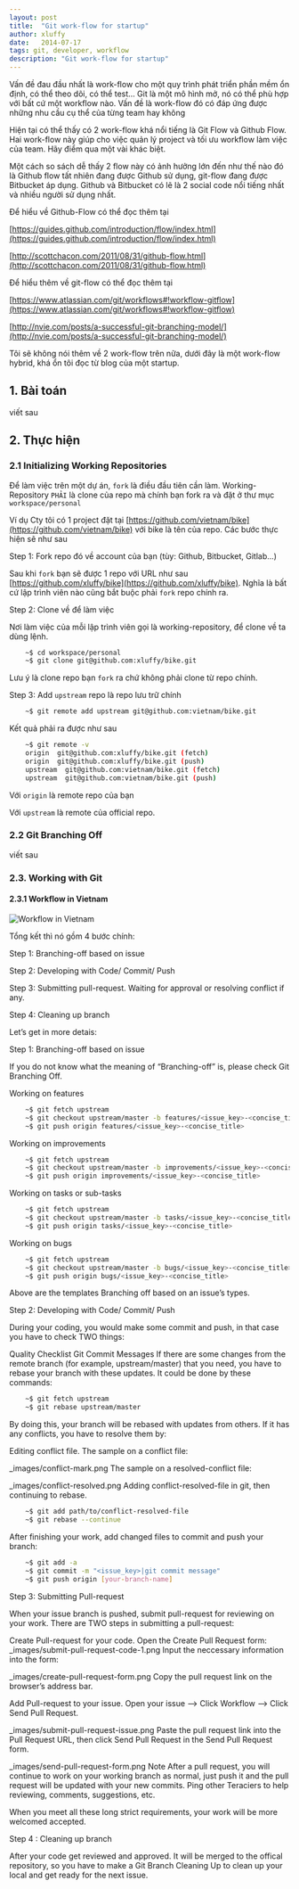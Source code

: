 ```yaml
---
layout: post
title:  "Git work-flow for startup"
author: xluffy
date:   2014-07-17
tags: git, developer, workflow
description: "Git work-flow for startup"
---
```


Vấn đề đau đầu nhất là work-flow cho một quy trình phát triển phần mềm ổn định, có thể theo dõi, có thể test…
Git là một mô hình mở, nó có thể phù hợp với bất cứ một workflow nào. Vấn đề là work-flow đó có đáp ứng được 
những nhu cầu cụ thể của từng team hay không

Hiện tại có thể thấy có 2 work-flow khá nổi tiếng là Git Flow và Github Flow. Hai work-flow này giúp cho việc 
quản lý project và tối ưu workflow làm việc của team. Hãy điểm qua một vài khác biệt.

Một cách so sách dễ thấy 2 flow này có ảnh hưởng lớn đến như thế nào đó là Github flow tất nhiên đang được Github
sử dụng, git-flow đang được Bitbucket áp dụng. Github và Bitbucket có lẽ là 2 social code nổi tiếng nhất và nhiều
người sử dụng nhất.

Để hiểu về Github-Flow có thể đọc thêm tại

[https://guides.github.com/introduction/flow/index.html](https://guides.github.com/introduction/flow/index.html)

[http://scottchacon.com/2011/08/31/github-flow.html](http://scottchacon.com/2011/08/31/github-flow.html)

Để hiểu thêm về git-flow có thể đọc thêm tại

[https://www.atlassian.com/git/workflows#!workflow-gitflow](https://www.atlassian.com/git/workflows#!workflow-gitflow)

[http://nvie.com/posts/a-successful-git-branching-model/](http://nvie.com/posts/a-successful-git-branching-model/)

Tôi sẽ không nói thêm về 2 work-flow trên nữa, dưới đây là một work-flow hybrid, khá ổn tôi đọc từ blog của một startup.

## 1. Bài toán
viết sau

## 2. Thực hiện

### 2.1 Initializing Working Repositories

Để làm việc trên một dự án, `fork` là điều đầu tiên cần làm. Working-Repository `PHẢI` là clone của repo mà chính bạn fork ra
và đặt ở thư mục `workspace/personal`

Ví dụ Cty tôi có 1 project đặt tại [https://github.com/vietnam/bike](https://github.com/vietnam/bike) với bike là tên của repo. 
Các bước thực hiện sẽ như sau

Step 1: Fork repo đó về account của bạn (tùy: Github, Bitbucket, Gitlab...)

Sau khi `fork` bạn sẽ được 1 repo với URL như sau [https://github.com/xluffy/bike](https://github.com/xluffy/bike). Nghĩa là bất
cứ lập trình viên nào cũng bắt buộc phải `fork` repo chính ra.

Step 2: Clone về để làm việc

Nơi làm việc của mỗi lập trình viên gọi là working-repository, để clone về ta dùng lệnh.

```bash
	~$ cd workspace/personal
	~$ git clone git@github.com:xluffy/bike.git
```

Lưu ý là clone repo bạn `fork` ra chứ không phải clone từ repo chính.

Step 3: Add `upstream` repo là repo lưu trữ chính

```bash
	~$ git remote add upstream git@github.com:vietnam/bike.git
```

Kết quả phải ra được như sau

```bash
	~$ git remote -v
	origin  git@github.com:xluffy/bike.git (fetch)
	origin  git@github.com:xluffy/bike.git (push)
	upstream  git@github.com:vietnam/bike.git (fetch)
	upstream  git@github.com:vietnam/bike.git (push)
```

Với `origin` là remote repo của bạn

Với `upstream` là remote của official repo.

### 2.2 Git Branching Off

viết sau

### 2.3. Working with Git

#### 2.3.1 Workflow in Vietnam

![Workflow in Vietnam](http://i.imgur.com/hME1IY2.png)

Tổng kết thì nó gồm 4 bước chính:

Step 1: Branching-off based on issue

Step 2: Developing with Code/ Commit/ Push

Step 3: Submitting pull-request. Waiting for approval or resolving conflict if any.

Step 4: Cleaning up branch

Let’s get in more detais:


Step 1: Branching-off based on issue

If you do not know what the meaning of “Branching-off” is, please check Git Branching Off.

Working on features

```bash
	~$ git fetch upstream
	~$ git checkout upstream/master -b features/<issue_key>-<concise_title>
	~$ git push origin features/<issue_key>-<concise_title>
```

Working on improvements

```bash
	~$ git fetch upstream
	~$ git checkout upstream/master -b improvements/<issue_key>-<concise_title>
	~$ git push origin improvements/<issue_key>-<concise_title>
```

Working on tasks or sub-tasks

```bash
	~$ git fetch upstream
	~$ git checkout upstream/master -b tasks/<issue_key>-<concise_title>
	~$ git push origin tasks/<issue_key>-<concise_title>
```
Working on bugs

```bash
	~$ git fetch upstream
	~$ git checkout upstream/master -b bugs/<issue_key>-<concise_title>
	~$ git push origin bugs/<issue_key>-<concise_title>
```
Above are the templates Branching off based on an issue’s types.

Step 2: Developing with Code/ Commit/ Push

During your coding, you would make some commit and push, in that case you have to check TWO things:

Quality Checklist
Git Commit Messages
If there are some changes from the remote branch (for example, upstream/master) that you need, you have to rebase your
branch with these updates. It could be done by these commands:

```bash
	~$ git fetch upstream
	~$ git rebase upstream/master
```

By doing this, your branch will be rebased with updates from others. If it has any conflicts, you have to resolve them by:

Editing conflict file.
The sample on a conflict file:

_images/conflict-mark.png
The sample on a resolved-conflict file:

_images/conflict-resolved.png
Adding conflict-resolved-file in git, then continuing to rebase.

```bash
	~$ git add path/to/conflict-resolved-file
	~$ git rebase --continue
```	
After finishing your work, add changed files to commit and push your branch:

```bash
	~$ git add -a
	~$ git commit -m "<issue_key>|git commit message"
	~$ git push origin [your-branch-name]
```

Step 3: Submitting Pull-request

When your issue branch is pushed, submit pull-request for reviewing on your work. There are TWO steps in submitting a pull-request:

Create Pull-request for your code.
Open the Create Pull Request form:
_images/submit-pull-request-code-1.png
Input the neccessary information into the form:

_images/create-pull-request-form.png
Copy the pull request link on the browser’s address bar.

Add Pull-request to your issue.
Open your issue –> Click Workflow –> Click Send Pull Request.

_images/submit-pull-request-issue.png
Paste the pull request link into the Pull Request URL, then click Send Pull Request in the Send Pull Request form.

_images/send-pull-request-form.png
Note After a pull request, you will continue to work on your working branch as normal, just push it and the pull request will be 
updated with your new commits. Ping other Teraciers to help reviewing, comments, suggestions, etc.

When you meet all these long strict requirements, your work will be more welcomed accepted.

Step 4 : Cleaning up branch

After your code get reviewed and approved. It will be merged to the offical repository, so you have to make a Git Branch Cleaning Up
to clean up your local and get ready for the next issue.